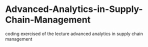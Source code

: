 # Advanced-Analytics-in-Supply-Chain-Management

coding exercised of the lecture advanced analytics in supply chain management 
